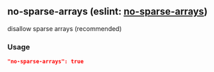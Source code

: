 <!-- Start:AutoDoc:: Modify `src/readme/rules.ts` and run `gulp readme` to update block -->
## no-sparse-arrays (eslint: [no-sparse-arrays](http://eslint.org/docs/rules/no-sparse-arrays))

disallow sparse arrays (recommended)

### Usage

```json
"no-sparse-arrays": true
```

<!-- End:AutoDoc -->
